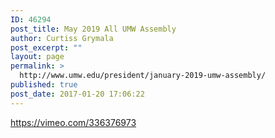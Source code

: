 ```yaml
---
ID: 46294
post_title: May 2019 All UMW Assembly
author: Curtiss Grymala
post_excerpt: ""
layout: page
permalink: >
  http://www.umw.edu/president/january-2019-umw-assembly/
published: true
post_date: 2017-01-20 17:06:22
---
```

https://vimeo.com/336376973